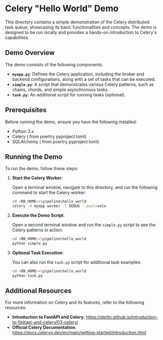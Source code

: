 # Celery "Hello World" Demo

This directory contains a simple demonstration of the Celery distributed task queue, showcasing its basic functionalities and concepts. The demo is designed to be run locally and provides a hands-on introduction to Celery's capabilities.

## Demo Overview

The demo consists of the following components:

- **`myapp.py`**: Defines the Celery application, including the broker and backend configurations, along with a set of tasks that can be executed.
- **`simple.py`**: A script that demonstrates various Celery patterns, such as chains, chords, and simple asynchronous tasks.
- **`task.py`**: An additional script for running tasks (optional).

## Prerequisites

Before running the demo, ensure you have the following installed:

- Python 3.x
- Celery ( from poertry pyproject.toml)
- SQLAlchemy ( from poertry pyproject.toml)



## Running the Demo

To run the demo, follow these steps:

1.  **Start the Celery Worker**:

    Open a terminal window, navigate to this directory, and run the following command to start the Celery worker:

    ```bash
    cd <RB_HOME>>\pipeline\hello_world
    celery -A myapp worker -l DEBUG --pool=solo
    ```

2.  **Execute the Demo Script**:

    Open a second terminal window and run the `simple.py` script to see the Celery patterns in action:

    ```bash
    cd <RB_HOME>>\pipeline\hello_world
    python simple.py
    ```

3.  **Optional Task Execution**:

    You can also run the `task.py` script for additional task examples:

    ```bash
    cd <RB_HOME>>\pipeline\hello_world
    python task.py
    ```

## Additional Resources

For more information on Celery and its features, refer to the following resources:

- **Introduction to FastAPI and Celery**: https://derlin.github.io/introduction-to-fastapi-and-celery/03-celery/
- **Official Celery Documentation**: https://docs.celeryq.dev/en/main/getting-started/introduction.html
